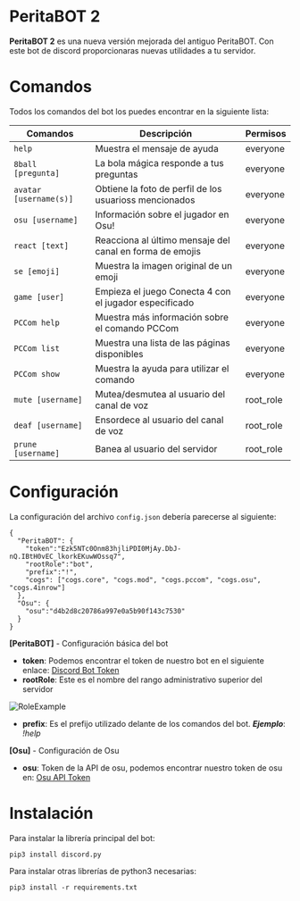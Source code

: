 # PeritaBOT 2


**PeritaBOT 2** es una nueva versión mejorada del antiguo PeritaBOT. Con este bot de discord proporcionaras nuevas utilidades a tu servidor.

# Comandos
Todos los comandos del bot los puedes encontrar en la siguiente lista:

|Comandos                 |Descripción                                             |Permisos      |
|-------------------------|--------------------------------------------------------|--------------|
|`help`                   |Muestra el mensaje de ayuda                             |everyone      |
|`8ball [pregunta]`       |La bola mágica responde a tus preguntas                 |everyone      |
|`avatar [username(s)]`   |Obtiene la foto de perfil de los usuarioss mencionados  |everyone      |
|`osu [username]`         |Información sobre el jugador en Osu!                    |everyone      |
|`react [text]`           |Reacciona al último mensaje del canal en forma de emojis|everyone      |
|`se [emoji]`             |Muestra la imagen original de un emoji                  |everyone      |
|`game [user]`            |Empieza el juego Conecta 4 con el jugador especificado  |everyone      |
|`PCCom help`             |Muestra más información sobre el comando PCCom          |everyone      |
|`PCCom list`             |Muestra una lista de las páginas disponibles            |everyone      |
|`PCCom show`             |Muestra la ayuda para utilizar el comando               |everyone      |
|`mute [username]`        |Mutea/desmutea al usuario del canal de voz              |root_role     |
|`deaf [username]`        |Ensordece al usuario del canal de voz                   |root_role     |
|`prune [username]`       |Banea al usuario del servidor                           |root_role     |

# Configuración
La configuración del archivo `config.json` debería parecerse al siguiente:

    {
      "PeritaBOT": {
        "token":"Ezk5NTc0Onm83hjliPDI0MjAy.DbJ-nQ.IBtH0vEC_lkorkEKuwWOssq7",
        "rootRole":"bot",
        "prefix":"!",
        "cogs": ["cogs.core", "cogs.mod", "cogs.pccom", "cogs.osu", "cogs.4inrow"]
      },
      "Osu": {
        "osu":"d4b2d8c20786a997e0a5b90f143c7530"
      }
    }

**[PeritaBOT]** - Configuración básica del bot

 - **token**: Podemos encontrar el token de nuestro bot en el siguiente enlace: [Discord Bot Token](https://discordapp.com/developers/applications/me)
 - **rootRole**: Este es el nombre del rango administrativo superior del servidor

 ![RoleExample](https://i.imgur.com/XFyf7sd.png)

 - **prefix**: Es el prefijo utilizado delante de los comandos del bot.
 ***Ejemplo***: *!help*

**[Osu]** - Configuración de Osu

 - **osu**: Token de la API de osu, podemos encontrar nuestro token de osu en: [Osu API Token](https://osu.ppy.sh/p/api)

# Instalación
Para instalar la librería principal del bot:

    pip3 install discord.py

Para instalar otras librerías de python3 necesarias:

    pip3 install -r requirements.txt